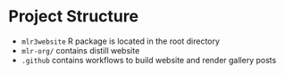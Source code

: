 # Project Structure

* `mlr3website` R package is located in the root directory
* `mlr-org/` contains distill website
* `.github` contains workflows to build website and render gallery posts